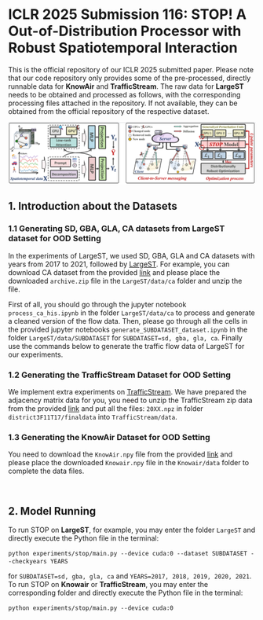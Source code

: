 # ICLR 2025 Submission 116: STOP! A Out-of-Distribution Processor with Robust Spatiotemporal Interaction
This is the official repository of our ICLR 2025 submitted paper. Please note that our code repository only provides some of the pre-processed, directly runnable data for <b>KnowAir</b> and <b>TrafficStream</b>. The raw data for <b>LargeST</b> needs to be obtained and processed as follows, with the corresponding processing files attached in the repository. If not available, they can be obtained from the official repository of the respective dataset.

<img src='STOP.png' alt='The main pipeline of STOP'>

## 1. Introduction about the Datasets
### 1.1 Generating SD, GBA, GLA, CA datasets from LargeST dataset for OOD Setting
In the experiments of LargeST, we used SD, GBA, GLA and CA datasets with years from 2017 to 2021, followed by [LargeST](https://github.com/liuxu77/LargeST/blob/main). For example, you can download CA dataset from the provided [link](https://www.kaggle.com/datasets/liuxu77/largest) and please place the downloaded `archive.zip` file in the `LargeST/data/ca` folder and unzip the file. 

First of all, you should go through the jupyter notebook `process_ca_his.ipynb` in the folder `LargeST/data/ca` to process and generate a cleaned version of the flow data. Then, please go through all the cells in the provided jupyter notebooks `generate_SUBDATASET_dataset.ipynb` in the folder `LargeST/data/SUBDATASET` for `SUBDATASET=sd, gba, gla, ca`. Finally use the commands below to generate the traffic flow data of LargeST for our experiments. 
<!--```
python LargeST/data/generate_data_for_training_ood.py --dataset SUBDATASET
```-->

### 1.2 Generating the TrafficStream Dataset for OOD Setting
We implement extra experiments on [TrafficStream](https://github.com/AprLie/TrafficStream). We have prepared the adjacency matrix data for you, you need to unzip the TrafficStream zip data from the provided [link](https://drive.google.com/file/d/1P5wowSaNSWBNCK3mQwESp-G2zsutXc5S/view?usp=sharing) and put all the files: `20XX.npz` in folder `district3F11T17/finaldata` into `TrafficStream/data`. <!--, then go through the jupyter notebook `generate_ts.ipynb` in the folder `TrafficStream/data` to process the data into the types needed in the STOP framework, and then run similarly to divide the OOD dataset.-->
<!--```
python TrafficStream/data/generate_data_for_training_ood.py
```-->

### 1.3 Generating the KnowAir Dataset for OOD Setting
You need to download the `KnowAir.npy` file from the provided [link](https://drive.google.com/file/d/1R6hS5VAgjJQ_wu8i5qoLjIxY0BG7RD1L/view) and please place the downloaded `Knowair.npy` file in the `Knowair/data` folder to complete the data files.

<br>

<!--## 2. Environmental Requirments
The experiment requires the same environment as [LargeST](https://github.com/liuxu77/LargeST/blob/main), and need to add the libraries mentioned in the requirements in [Knowair](https://github.com/shuowang-ai/PM2.5-GNN).

<br>-->

## 2. Model Running
To run STOP on <b>LargeST</b>, for example, you may enter the folder `LargeST` and directly execute the Python file in the terminal:
```
python experiments/stop/main.py --device cuda:0 --dataset SUBDATASET --checkyears YEARS
```
for `SUBDATASET=sd, gba, gla, ca` and `YEARS=2017, 2018, 2019, 2020, 2021`. 
To run STOP on <b>Knowair</b> or <b>TrafficStream</b>, you may enter the corresponding folder and directly execute the Python file in the terminal:
```
python experiments/stop/main.py --device cuda:0
```

<!--## 4. DIY OOD Parameters As You Want!
`--max_increase_ratio` is the maximum proportion of nodes that can be added to the test set also determines the number of nodes used in the training set.<br>
`--test_increase_ratio` is the proportion of existing nodes to be removed from the test set.<br>
`--test_decrease_ratio` is the proportion of new nodes to be added to the test set relative to the training set.<br>
`--checkyears` controls the years of data in test.<br>-->
